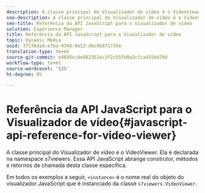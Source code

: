 ```yaml
---
description: A classe principal do Visualizador de vídeo é o VideoViewer. Ela é declarada na namespace s7viewers. Essa API JavaScript abrange construtor, métodos e retornos de chamada desta classe específica.
seo-description: A classe principal do Visualizador de vídeo é o VideoViewer. Ela é declarada na namespace s7viewers. Essa API JavaScript abrange construtor, métodos e retornos de chamada desta classe específica.
seo-title: Referência da API JavaScript para o Visualizador de vídeo
solution: Experience Manager
title: Referência da API JavaScript para o Visualizador de vídeo
topic: Dynamic Media
uuid: 371f6dad-e7ba-434d-9a12-dbc9b871735e
translation-type: tm+mt
source-git-commit: e4695cc4e882351ec3f2c55fd8a3cfca455bd79d
workflow-type: tm+mt
source-wordcount: '125'
ht-degree: 0%

---
```



# Referência da API JavaScript para o Visualizador de vídeo{#javascript-api-reference-for-video-viewer}

A classe principal do Visualizador de vídeo é o VideoViewer. Ela é declarada na namespace s7viewers. Essa API JavaScript abrange construtor, métodos e retornos de chamada desta classe específica.

Em todos os exemplos a seguir, `<instance>` é o nome real do objeto do visualizador JavaScript que é instanciado da classe `s7viewers.VideoViewer`.
